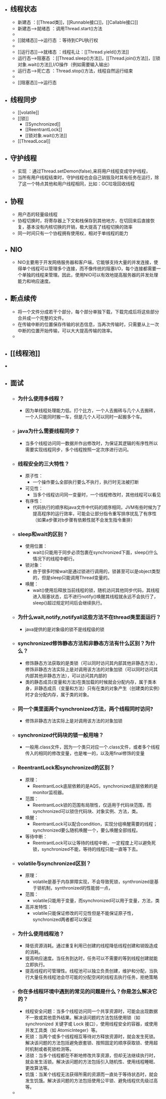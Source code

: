- ## 线程状态
	- 新建态 ：[[Thread类]]，[[Runnable接口]]，[[Callable接口]]
	- 新建态-->就绪态 ：调用Thread.start()方法
	-
	- [[就绪态]]-->运行态 ：等待到CPU执行权
	-
	- [[运行态]]-->就绪态 ：线程礼让：[[Thread.yield()方法]]
	- 运行态-->阻塞态 ：[[Thread.sleep()方法]]，[[Thread.join()方法]]，[[锁对象.wait()方法]],I/O操作（例如需要输入输出）
	- 运行态-->死亡态 ：Thread.stop()方法，线程自然运行结束
	-
	- [[阻塞态]]—>运行态
- ## 线程同步
	- [[volatile]]
	- [[锁]]
		- [[Synchronized]]
		- [[ReentrantLock]]
		- [[锁对象.wait()方法]]
	- [[ThreadLocal]]
- ## 守护线程
	- 实现 ：通过Thread.setDemon(false),来将用户线程变成守护线程，
	- 当所有用户线程结束时，守护线程也会自己销毁及时其有任务在运行，除了这一个特点其他和用户线程相同，比如：GC垃圾回收线程
- ## 协程
	- 用户态的轻量级线程
	- 协程切换时，将寄存器上下文和栈保存到其他地方，在切回来后直接恢复，基本没有内核切换的开销，极大提高了线程切换的效率
	- 同一时间只有一个协程拥有使用权，相对于单线程的能力
- ## NIO
	- NIO主要用于开发网络服务器和客户端，它能够支持大量的并发连接，使得单个线程可以管理多个连接，而不像传统的阻塞I/O，每个连接都需要一个单独的线程来管理。因此，使用NIO可以有效地提高服务器的并发处理能力和响应速度。
- ## 断点续传
	- 将一个文件分成若干个部分，每个部分单独下载，下载完成后将这些部分合并成一个完整的文件。
	- 在传输中断的位置保存传输的状态信息，当再次传输时，只需要从上一次中断的位置开始传输，可以大大提高传输的效率。
	-
- ## [[线程池]]
-
- ## 面试
	- ### 为什么使用多线程？
		- 因为单线程处理能力低。打个比方，一个人去搬砖与几个人去搬砖，一个人只能同时搬一车，但是几个人可以同时一起搬多个车。
	- ### java为什么需要线程同步？
		- 当多个线程访问同一数据并作出修改时，为保证其逻辑的有序性所以需要实现线程同步，多个线程按照一定次序进行访问。
	- ### 线程安全的三大特性？
		- 原子性：
			- 一个操作要么全部执行要么不执行，执行时无法被打断
		- 可见性：
			- 当多个线程访问同一变量时，一个线程修改时，其他线程可以看见
		- 有序性：
			- 代码执行的顺序和java文件中代码的顺序相同，JVM有些时候为了提高程序的运行效率，可能会让部分指令重写排序扰乱了有序性（如果a步骤对b步骤有依赖性就不会发生指令重排）
	- ### sleep和wait的区别？
		- 使用位置：
			- wait()只能用于同步必须包裹在synchronized下面，sleep()什么情况下的线程中都行。
		- 锁对象：
			- 由于很多时候wait是通过锁进行调用的，锁甚至可以是object类型的，但是sleep只能调用Thread变量的。
		- 唤醒：
			- wait()使用后释放当前线程的锁，随机访问其他同步代码，其线程进入阻塞状态，后不进行notify()唤醒其线程就永远不会执行了，sleep()超过规定时间后会继续执行。
	- ### 为什么wait,notify,notifyall这些方法不在thread类里面运行？
		- java提供的是对象级的锁不是线程级的锁
	- ### synchronized修饰静态方法和非静态方法有什么区别？为什么？
		- 修饰静态方法获取的是类锁（可以同时访问其内部其他非静态方法），修饰非静态方法实际上是对调用该方法的对象加锁（可以同时访问其内部其他非静态方法），可以访问其内部的
		- 类的静态成员(变量和方法)在类加载的时候就会分配内存，属于类本身，非静态成员（变量和方法）只有在类的对象产生（创建类的实例）时才会分配内存，属于类的对象。
	- ### 同一个类里面两个synchronized方法，两个线程同时访问?
		- 修饰非静态方法实际上是对调用该方法的对象加锁
	- ### synchronized代码块的锁一般用啥？
		- 一般用.class文件，因为一个类只对应一个.class文件，或者多个线程传入的相同的修改变量，也是唯一的，以及用final修饰的变量
	- ### ReentrantLock和synchronized的区别？
		- 原理：
			- ReentrantLock底层依赖的是AQS，synchronized底层依赖的是monitor监视器。
		- 范围：
			- ReentrantLock锁的范围有局限性，仅适用于代码块范围，而synchronized可以锁住代码块、对象实例、方法，类。
		- 唤醒：
			- ReentrantLock可以配合condition，实现分组唤醒需要的线程；synchronized要么随机唤醒一个，要么唤醒全部线程。
		- 等待中断：
			- ReentrantLock可以让等待的线程中断，一定程度上可以避免死锁，synchronized不能，等待的线程只能一直等下去。
	- ### volatile与synchronized区别？
		- 原理：
			- volatile是基于内存屏障实现，不会导致死锁，synthronized是基于锁机制，synthronized的性能弱一点，
		- 范围：
			- volatile只能用于变量，而synchronized可以用于变量，方法，类
		- 高并发特性：
			- volatile只能保证修改的可见性但是不能保证原子性，synchronized两者都可以保证
	- ### 为什么使用线程池？
		- 降低资源消耗。通过重复利用已创建的线程降低线程创建和销毁造成的消耗。
		- 提高响应速度。当任务到达时，任务可以不需要的等到线程创建就能立即执行。
		- 提高线程的可管理性。线程池可以独立负责创建，维护和分配，当执行大量任务线程池会尽可能的分配空闲的线程去执行任务，拒绝策略
	- ### 你在多线程环境中遇到的常见的问题是什么？你是怎么解决它的？
		- 线程安全问题：当多个线程访问同一个共享资源时，可能会出现数据不一致或其他意外结果。解决该问题的方法包括使用锁（如 synchronized 关键字或 Lock 接口），使用线程安全的容器，或使用并发工具类（如 AtomicInteger）等。
		- 死锁：当两个或多个线程相互等待对方释放资源时，就会发生死锁。解决该问题的方法包括避免嵌套锁、按照固定的顺序获取锁、使用超时机制或者死锁检测等。
		- 活锁：当多个线程都在不断地修改共享资源，但却无法继续执行时，就会发生活锁。解决该问题的方法包括引入随机性、使用线程睡眠、更改算法等。
		- 饥饿：当某个线程无法获得所需的资源而一直处于等待状态时，就会发生饥饿。解决该问题的方法包括使用公平锁、避免线程优先级过高等。
	-